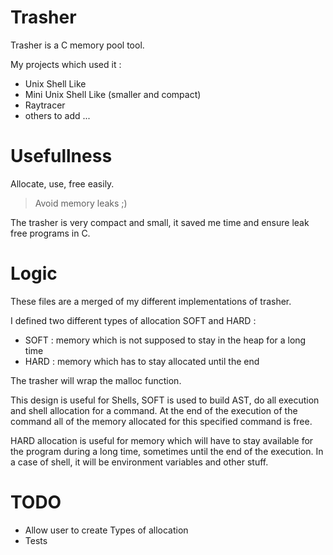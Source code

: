 # Trasher

Trasher is a C memory pool tool.

My projects which used it :

* Unix Shell Like
* Mini Unix Shell Like (smaller and compact)
* Raytracer
* others to add ...

# Usefullness 

Allocate, use, free easily.

> Avoid memory leaks ;)

The trasher is very compact and small, it saved me time and ensure leak free programs in C.

# Logic

These files are a merged of my different implementations of trasher.

I defined two different types of allocation SOFT and HARD :

* SOFT : memory which is not supposed to stay in the heap for a long time
* HARD : memory which has to stay allocated until the end

The trasher will wrap the malloc function.

This design is useful for Shells, SOFT is used to build AST, do all execution and shell allocation for a command.
At the end of the execution of the command all of the memory allocated for this specified command is free.

HARD allocation is useful for memory which will have to stay available for the program during a long time, sometimes until the end of the execution. In a case of shell, it will be environment variables and other stuff.

# TODO

* Allow user to create Types of allocation
* Tests


